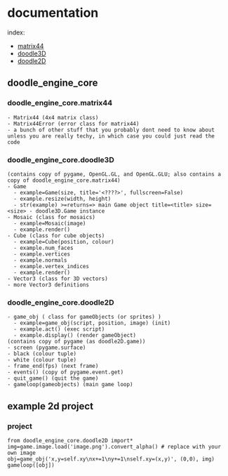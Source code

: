 # documentation
index:
  - [matrix44](https://github.com/yung-ber/doodle/blob/master/README.md#doodle_engine_corematrix44)
  - [doodle3D](https://github.com/yung-ber/doodle/blob/master/README.md#doodle_engine_coredoodle3D)
  - [doodle2D](https://github.com/yung-ber/doodle/blob/master/README.md#doodle_engine_coredoodle2D)
## doodle_engine_core
  ### doodle_engine_core.matrix44
    - Matrix44 (4x4 matrix class)
    - Matrix44Error (error class for matrix44)
    - a bunch of other stuff that you probably dont need to know about unless you are really techy, in which case you could just read the code
  ### doodle_engine_core.doodle3D
    (contains copy of pygame, OpenGL.GL, and OpenGL.GLU; also contains a copy of doodle_engine_core.matrix44)
    - Game
      - example=Game(size, title='<????>', fullscreen=False)
      - example.resize(width, height)
      - str(example) >=returns=> main Game object title=<title> size=<size> - doodle3D.Game instance
    - Mosaic (class for mosaics)
      - example=Mosaic(image)
      - example.render()
    - Cube (class for cube objects)
      - example=Cube(position, colour)
      - example.num_faces
      - example.vertices
      - example.normals
      - example.vertex_indices
      - example.render()
    - Vector3 (class for 3D vectors)
    - more Vector3 definitions
  ### doodle_engine_core.doodle2D
    - game_obj ( class for gameObjects (or sprites) )
      - example=game_obj(script, position, image) (init)
      - example.act() (exec script)
      - example.display() (render gameObject)
    (contains copy of pygame (as doodle2D.game))
    - screen (pygame.surface)
    - black (colour tuple)
    - white (colour tuple)
    - frame_end(fps) (next frame)
    - events() (copy of pygame.event.get)
    - quit_game() (quit the game)
    - gameloop(gameobjects) (main game loop)
## example 2d project
  ### project
    from doodle_engine_core.doodle2D import*
    img=game.image.load('image.png').convert_alpha() # replace with your own image
    obj=game_obj('x,y=self.xy\nx+=1\ny+=1\nself.xy=(x,y)', (0,0), img)
    gameloop([obj])
